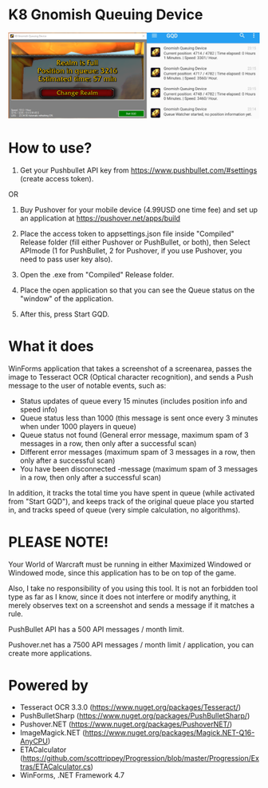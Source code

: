 # K8 Gnomish Queuing Device
![alt text](https://github.com/kitsun8/K8-Gnomish-Queuing-Device/blob/master/Screenshot/K8GDC.png)

# How to use?
1. Get your Pushbullet API key from https://www.pushbullet.com/#settings (create access token).

OR

1. Buy Pushover for your mobile device (4.99USD one time fee) and set up an application at https://pushover.net/apps/build

2. Place the access token to appsettings.json file inside "Compiled" Release folder (fill either Pushover or PushBullet, or both), then Select APImode (1 for PushBullet, 2 for Pushover, if you use Pushover, you need to pass user key also).
3. Open the .exe from "Compiled" Release folder. 
4. Place the open application so that you can see the Queue status on the "window" of the application.
5. After this, press Start GQD. 

# What it does
WinForms application that takes a screenshot of a screenarea, passes the image to Tesseract OCR (Optical character recognition), and sends a Push message to the user of notable events, such as:
- Status updates of queue every 15 minutes (includes position info and speed info)
- Queue status less than 1000 (this message is sent once every 3 minutes when under 1000 players in queue)
- Queue status not found (General error message, maximum spam of 3 messages in a row, then only after a successful scan)
- Different error messages (maximum spam of 3 messages in a row, then only after a successful scan)
- You have been disconnected -message (maximum spam of 3 messages in a row, then only after a successful scan)

In addition, it tracks the total time you have spent in queue (while activated from "Start GQD"), and keeps track of the original queue place you started in, and tracks speed of queue (very simple calculation, no algorithms).

# PLEASE NOTE!
Your World of Warcraft must be running in either Maximized Windowed or Windowed mode, since this application has to be on top of the game.

Also, I take no responsibility of you using this tool. It is not an forbidden tool type as far as I know, since it does not interfere or modify anything, it merely observes text on a screenshot and sends a message if it matches a rule.

PushBullet API has a 500 API messages / month limit.

Pushover.net has a 7500 API messages / month limit / application, you can create more applications.


# Powered by
- Tesseract OCR 3.3.0 (https://www.nuget.org/packages/Tesseract/)
- PushBulletSharp (https://www.nuget.org/packages/PushBulletSharp/)
- Pushover.NET (https://www.nuget.org/packages/PushoverNET/)
- ImageMagick.NET (https://www.nuget.org/packages/Magick.NET-Q16-AnyCPU)
- ETACalculator (https://github.com/scottrippey/Progression/blob/master/Progression/Extras/ETACalculator.cs)
- WinForms, .NET Framework 4.7
